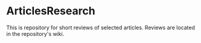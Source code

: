 # ArticlesResearch
This is repository for short reviews of selected articles. Reviews are located in the repository's wiki. 

